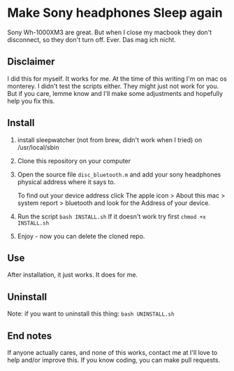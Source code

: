 # Make Sony headphones Sleep again

Sony Wh-1000XM3 are great. But when I close my macbook they don't disconnect, so they don't turn off. Ever. Das mag ich nicht.

## Disclaimer

I did this for myself. It works for me. At the time of this writing I'm on mac os monterey. I didn't test the scripts either. They might just not work for you.
But if you care, lemme know and I'll make some adjustments and hopefully help you fix this.

## Install

1. install sleepwatcher (not from brew, didn't work when I tried) on /usr/local/sbin
2. Clone this repository on your computer
3. Open the source file `disc_bluetooth.m` and add your sony headphones physical address where it says to.

   To find out your device address click The apple icon > About this mac > system report > bluetooth and look for the Address of your device.

4. Run the script `bash INSTALL.sh`
   If it doesn't work try first `chmod +x INSTALL.sh`

5. Enjoy - now you can delete the cloned repo.

## Use

After installation, it just works. It does for me.

## Uninstall

Note: if you want to uninstall this thing:
`bash UNINSTALL.sh`

## End notes

If anyone actually cares, and none of this works, contact me at I'll love to help and/or improve this.
If you know coding, you can make pull requests.
